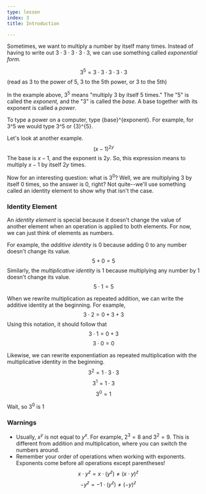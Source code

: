 ```yaml
---
type: lesson
index: 3
title: Introduction

---
```


Sometimes, we want to multiply a number by itself many times. Instead of having to write out $3\cdot3\cdot3\cdot3\cdot3$, we can use something called *exponential form.*

$$3^5=3\cdot3\cdot3\cdot3\cdot3$$
(read as 3 to the power of 5, 3 to the 5th power, or 3 to the 5th)

In the example above, $3^5$ means "multiply 3 by itself 5 times." The "$5$" is called the *exponent,* and the "$3$" is called the *base.* A base together with its exponent is called a *power*.

To type a power on a computer, type {base}^{exponent}. For example, for $3$^$5$ we would type $3$^$5$ or {$3$}^{$5$}. 

Let's look at another example. 
$$(x-1)^{2y}$$
The base is $x-1$, and the exponent is $2y$. So, this expression means to multiply $x-1$ by itself $2y$ times.

Now for an interesting question: what is $3^0$? Well, we are multiplying $3$ by itself $0$ times, so the answer is $0$, right? Not quite--we'll use something called an identity element to show why that isn't the case. 

### Identity Element
An *identity element* is special because it doesn't change the value of another element when an operation is applied to both elements. For now, we can just think of elements as numbers. 

For example, the *additive identity* is 0 because adding 0 to any number doesn't change its value. 
$$5+0=5$$
Similarly, the *multiplicative identity* is 1 because multiplying any number by 1 doesn't change its value.  
$$5\cdot1=5$$

When we rewrite multiplication as repeated addition, we can write the additive identity at the beginning. For example, 
$$3\cdot2=0+3+3$$
Using this notation, it should follow that 
$$3\cdot1=0+3$$
$$3\cdot0=0$$

Likewise, we can rewrite exponentiation as repeated multiplication with the multiplicative identity in the beginning.
$$3^2=1\cdot3\cdot3$$
$$3^1=1\cdot3$$
$$3^0=1$$

Wait, so $3^0$ is 1

### Warnings
- Usually, $x^y$ is not equal to $y^x$. For example, $2^3=8$ and $3^2=9$. This is different from addition and multiplication, where you can switch the numbers around. 
- Remember your order of operations when working with exponents. Exponents come before all operations except parentheses!
$$x\cdot y^z=x\cdot(y^z)​\neq (x\cdot y)^z$$
$$-y^z=-1\cdot(y^z)​\neq (-y)^z$$

<!--stackedit_data:
eyJoaXN0b3J5IjpbLTExMzc4MzI3Nyw1MjM0NjU3OTQsMTY4Nz
YyNjA4M119
-->